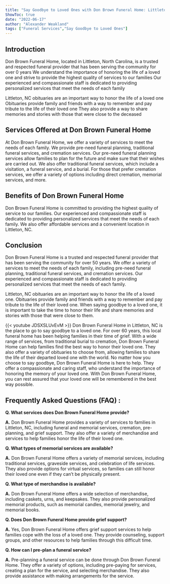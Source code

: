 ```yaml
---
title: "Say Goodbye to Loved Ones with Don Brown Funeral Home: Littleton NC Obituaries"
ShowToc: true 
date: "2022-06-17"
author: "Alexander Weakland" 
tags: ["Funeral Services","Say Goodbye to Loved Ones"]
---
```

## Introduction 

Don Brown Funeral Home, located in Littleton, North Carolina, is a trusted and respected funeral provider that has been serving the community for over 0 years We understand the importance of honoring the life of a loved one and strive to provide the highest quality of services to our families Our experienced and compassionate staff is dedicated to providing personalized services that meet the needs of each family 

Littleton, NC obituaries are an important way to honor the life of a loved one Obituaries provide family and friends with a way to remember and pay tribute to the life of their loved one They also provide a way to share memories and stories with those that were close to the deceased 

## Services Offered at Don Brown Funeral Home 

At Don Brown Funeral Home, we offer a variety of services to meet the needs of each family. We provide pre-need funeral planning, traditional funeral services, and cremation services. Our pre-need funeral planning services allow families to plan for the future and make sure that their wishes are carried out. We also offer traditional funeral services, which include a visitation, a funeral service, and a burial. For those that prefer cremation services, we offer a variety of options including direct cremation, memorial services, and more. 

## Benefits of Don Brown Funeral Home 

Don Brown Funeral Home is committed to providing the highest quality of service to our families. Our experienced and compassionate staff is dedicated to providing personalized services that meet the needs of each family. We also offer affordable services and a convenient location in Littleton, NC. 

## Conclusion 

Don Brown Funeral Home is a trusted and respected funeral provider that has been serving the community for over 50 years. We offer a variety of services to meet the needs of each family, including pre-need funeral planning, traditional funeral services, and cremation services. Our experienced and compassionate staff is dedicated to providing personalized services that meet the needs of each family. 

Littleton, NC obituaries are an important way to honor the life of a loved one. Obituaries provide family and friends with a way to remember and pay tribute to the life of their loved one. When saying goodbye to a loved one, it is important to take the time to honor their life and share memories and stories with those that were close to them.

{{< youtube JDSXSLUvEvM >}} 
Don Brown Funeral Home in Littleton, NC is the place to go to say goodbye to a loved one. For over 60 years, this local funeral home has been helping families in their time of grief. With a wide range of services, from traditional burial to cremation, Don Brown Funeral Home can help families find the best way to honor their loved one. They also offer a variety of obituaries to choose from, allowing families to share the life of their departed loved one with the world. No matter how you choose to say goodbye, Don Brown Funeral Home is here to help. They offer a compassionate and caring staff, who understand the importance of honoring the memory of your loved one. With Don Brown Funeral Home, you can rest assured that your loved one will be remembered in the best way possible.

## Frequently Asked Questions (FAQ) :
**Q. What services does Don Brown Funeral Home provide?**

**A.** Don Brown Funeral Home provides a variety of services to families in Littleton, NC, including funeral and memorial services, cremation, pre-planning, and grief support. They also offer a variety of merchandise and services to help families honor the life of their loved one.

**Q. What types of memorial services are available?**

**A.** Don Brown Funeral Home offers a variety of memorial services, including traditional services, graveside services, and celebration of life services. They also provide options for virtual services, so families can still honor their loved one even if they can’t be physically present.

**Q. What type of merchandise is available?**

**A.** Don Brown Funeral Home offers a wide selection of merchandise, including caskets, urns, and keepsakes. They also provide personalized memorial products, such as memorial candles, memorial jewelry, and memorial books.

**Q. Does Don Brown Funeral Home provide grief support?**

**A.** Yes, Don Brown Funeral Home offers grief support services to help families cope with the loss of a loved one. They provide counseling, support groups, and other resources to help families through this difficult time.

**Q. How can I pre-plan a funeral service?**

**A.** Pre-planning a funeral service can be done through Don Brown Funeral Home. They offer a variety of options, including pre-paying for services, creating a plan for the service, and selecting merchandise. They also provide assistance with making arrangements for the service.




